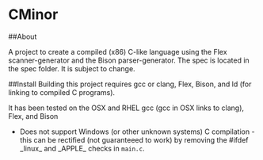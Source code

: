 CMinor
=========

##About

A project to create a compiled (x86) C-like language using the Flex scanner-generator and the Bison parser-generator.
The spec is located in the spec folder. It is subject to change.

##Install
Building this project requires gcc or clang, Flex, Bison, and ld (for linking to compiled C programs).

It has been tested on the OSX and RHEL gcc (gcc in OSX links to clang), Flex, and Bison

* Does not support Windows (or other unknown systems) C compilation - this can be rectified (not guaranteeed to work) by removing the #ifdef \_linux\_ and \_APPLE\_ checks in `main.c`.
